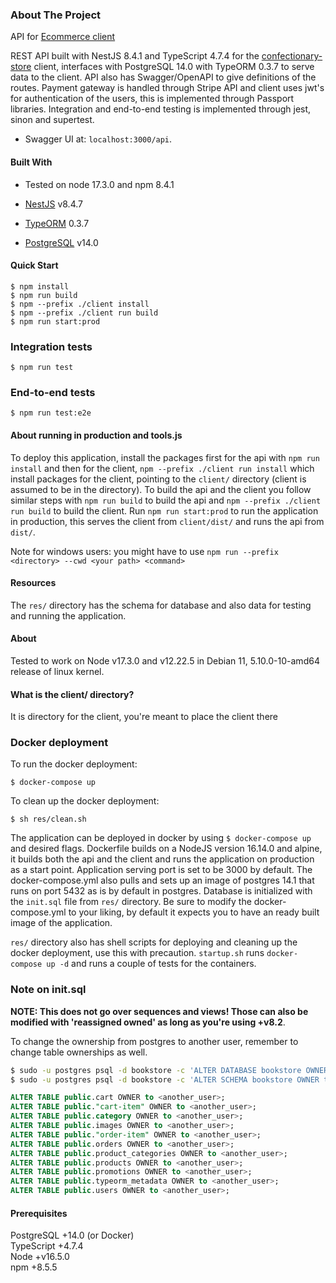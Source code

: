 ### About The Project

API for [Ecommerce client](https://github.com/oscarl0000/confectionery-store)

REST API built with NestJS 8.4.1 and TypeScript 4.7.4 for the [confectionary-store](https://github.com/oscarl0000/confectionery-store) client, interfaces with PostgreSQL 14.0 with TypeORM 0.3.7 to serve data to the client. API also has Swagger/OpenAPI to give definitions of the routes. Payment gateway is handled through Stripe API and client uses jwt's for authentication of the users, this is implemented through Passport libraries. Integration and end-to-end testing is implemented through jest, sinon and supertest.

* Swagger UI at: `localhost:3000/api`.

#### Built With

* Tested on node 17.3.0 and npm 8.4.1

* [NestJS](https://github.com/nestjs/nest) v8.4.7
* [TypeORM](https://github.com/typeorm/typeorm) 0.3.7
* [PostgreSQL](https://github.com/postgres/postgres) v14.0

#### Quick Start



```console
$ npm install
$ npm run build
$ npm --prefix ./client install
$ npm --prefix ./client run build
$ npm run start:prod
```

### Integration tests

```console
$ npm run test
```

### End-to-end tests

```console
$ npm run test:e2e
```

#### About running in production and tools.js

To deploy this application, install the packages first for the api with `npm run install` and then for the client, `npm --prefix ./client run install` which install packages for the client, pointing to the `client/` directory (client is assumed to be in the directory). To build the api and the client you follow similar steps with `npm run build` to build the api and `npm --prefix ./client run build` to build the client. Run `npm run start:prod` to run the application in production, this serves the client from `client/dist/` and runs the api from `dist/`.

Note for windows users: you might have to use `npm run --prefix <directory> --cwd <your path> <command>`

#### Resources

The `res/` directory has the schema for database and also data for testing and running the application.

#### About

Tested to work on Node v17.3.0 and v12.22.5 in Debian 11, 5.10.0-10-amd64 release of linux kernel.

#### What is the client/ directory?

It is directory for the client, you're meant to place the client there

### Docker deployment

To run the docker deployment:
```console
$ docker-compose up
```

To clean up the docker deployment:
```console
$ sh res/clean.sh
```

The application can be deployed in docker by using `$ docker-compose up` and desired flags. Dockerfile builds on a NodeJS version 16.14.0 and alpine, it builds both the api and the client and runs the application on production as a start point. Application serving port is set to be 3000 by default. The docker-compose.yml also pulls and sets up an image of postgres 14.1 that runs on port 5432 as is by default in postgres. Database is initialized with the `init.sql` file from `res/` directory. Be sure to modify the docker-compose.yml to your liking, by default it expects you to have an ready built image of the application.

`res/` directory also has shell scripts for deploying and cleaning up the docker deployment, use this with precaution. `startup.sh` runs `docker-compose up -d` and runs a couple of  tests for the containers.

### Note on init.sql

**NOTE: This does not go over sequences and views! Those can also be modified with 'reassigned owned' as long as you're using +v8.2**.

To change the ownership from postgres to another user, remember to change table ownerships as well.
```bash
$ sudo -u postgres psql -d bookstore -c 'ALTER DATABASE bookstore OWNER to <user>;'
$ sudo -u postgres psql -d bookstore -c 'ALTER SCHEMA bookstore OWNER to <user>;'
```

```sql
ALTER TABLE public.cart OWNER to <another_user>;
ALTER TABLE public."cart-item" OWNER to <another_user>;
ALTER TABLE public.category OWNER to <another_user>;
ALTER TABLE public.images OWNER to <another_user>;
ALTER TABLE public."order-item" OWNER to <another_user>;
ALTER TABLE public.orders OWNER to <another_user>;
ALTER TABLE public.product_categories OWNER to <another_user>;
ALTER TABLE public.products OWNER to <another_user>;
ALTER TABLE public.promotions OWNER to <another_user>;
ALTER TABLE public.typeorm_metadata OWNER to <another_user>;
ALTER TABLE public.users OWNER to <another_user>;
```

#### Prerequisites

PostgreSQL +14.0 (or Docker)  
TypeScript +4.7.4  
Node +v16.5.0  
npm +8.5.5  
